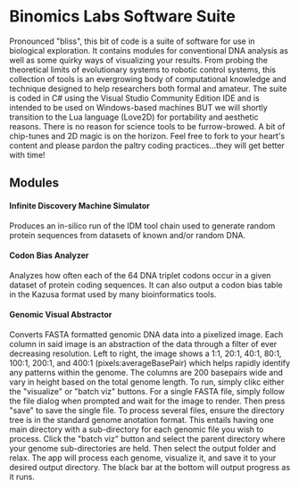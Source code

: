 # Binomics Labs Software Suite

Pronounced "bliss", this bit of code is a suite of software for use in biological exploration. It contains modules for conventional DNA analysis as well as some quirky ways of visualizing your results. From probing the theoretical limits of evolutionary systems to robotic control systems, this collection of tools is an evergrowing body of computational knowledge and technique designed to help researchers both formal and amateur. The suite is coded in C# using the Visual Studio Community Edition IDE and is intended to be used on Windows-based machines BUT we will shortly transition to the Lua language (Love2D) for portability and aesthetic reasons. There is no reason for science tools to be furrow-browed. A bit of chip-tunes and 2D magic is on the horizon. Feel free to fork to your heart's content and please pardon the paltry coding practices...they will get better with time! 




## Modules
#### Infinite Discovery Machine Simulator 
Produces an in-silico run of the IDM tool chain used to generate random protein sequences from datasets of known and/or random DNA.

#### Codon Bias Analyzer
Analyzes how often each of the 64 DNA triplet codons occur in a given dataset of protein coding sequences. It can also output a codon bias table in the Kazusa format used by many bioinformatics tools.

#### Genomic Visual Abstractor
Converts FASTA formatted genomic DNA data into a pixelized image. Each column in said image is an abstraction of the data through a filter of ever decreasing resolution. Left to right, the image shows a 1:1, 20:1, 40:1, 80:1, 100:1, 200:1, and 400:1 (pixels:averageBasePair) which helps rapidly identify any patterns within the genome. The columns are 200 basepairs wide and vary in height based on the total genome length. To run, simply clikc either the "visualize" or "batch viz" buttons. For a single FASTA file, simply follow the file dialog when prompted and wait for the image to render. Then press "save" to save the single file. To process several files, ensure the directory tree is in the standard genome anotation format. This entails having one main directory with a sub-directory for each genomic file you wish to process. Click the "batch viz" button and select the parent directory where your genome sub-directories are held. Then select the output folder and relax. The app will process each genome, visualize it, and save it to your desired output directory. The black bar at the bottom will output progress as it runs. 
